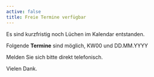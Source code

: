 ```yaml
---
active: false
title: Freie Termine verfügbar
---
```


Es sind kurzfristig noch Lüchen im Kalendar entstanden.

Folgende **Termine** sind möglich, KW00 und DD.MM.YYYY

Melden Sie sich bitte direkt telefonisch.

Vielen Dank.
